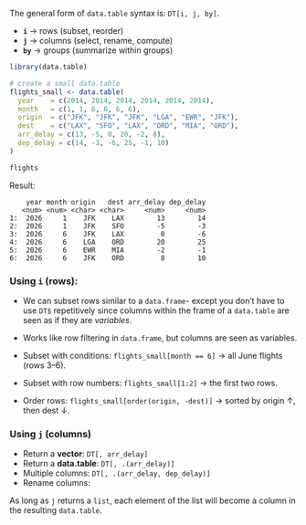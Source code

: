 The general form of `data.table` syntax is: `DT[i, j, by]`.
- **`i`** → rows (subset, reorder)
- **`j`** → columns (select, rename, compute)
- **`by`** → groups (summarize within groups)

```R
library(data.table)

# create a small data.table
flights_small <- data.table(
  year    = c(2014, 2014, 2014, 2014, 2014, 2014),
  month   = c(1, 1, 6, 6, 6, 6),
  origin  = c("JFK", "JFK", "JFK", "LGA", "EWR", "JFK"),
  dest    = c("LAX", "SFO", "LAX", "ORD", "MIA", "ORD"),
  arr_delay = c(13, -5, 0, 20, -2, 8),
  dep_delay = c(14, -3, -6, 25, -1, 10)
)

flights
```

Result:
```
    year month origin   dest arr_delay dep_delay
   <num> <num> <char> <char>     <num>     <num>
1:  2026     1    JFK    LAX        13        14
2:  2026     1    JFK    SFO        -5        -3
3:  2026     6    JFK    LAX         0        -6
4:  2026     6    LGA    ORD        20        25
5:  2026     6    EWR    MIA        -2        -1
6:  2026     6    JFK    ORD         8        10
```

### Using `i` (rows):

- We can subset rows similar to a `data.frame`- except you don’t have to use `DT$` repetitively since columns within the frame of a `data.table` are seen as if they are _variables_.
- Works like row filtering in `data.frame`, but columns are seen as variables.

- Subset with conditions:
    `flights_small[month == 6]`
    → all June flights (rows 3–6).
- Subset with row numbers:
    `flights_small[1:2]`
    → the first two rows.
- Order rows:
    `flights_small[order(origin, -dest)]`
    → sorted by origin ↑, then dest ↓.
### Using `j` (columns)

- Return a **vector**: `DT[, arr_delay]`
- Return a **data.table**: `DT[, .(arr_delay)]`
- Multiple columns: `DT[, .(arr_delay, dep_delay)]`
- Rename columns:


As long as `j` returns a `list`, each element of the list will become a column in the resulting `data.table`.